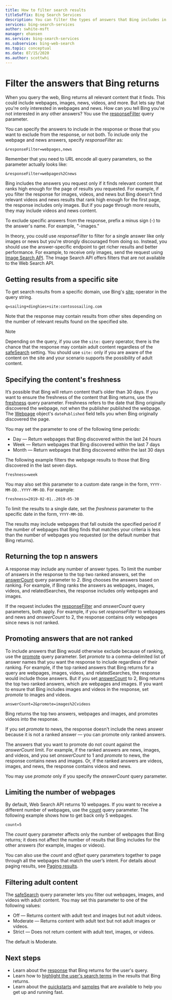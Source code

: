 ```yaml
---
title: How to filter search results
titleSuffix: Bing Search Services
description: You can filter the types of answers that Bing includes in the response (for example images, videos, and news) by using the 'responseFilter' query parameter.
services: bing-search-services
author: swhite-msft
manager: ehansen
ms.service: bing-search-services
ms.subservice: bing-web-search
ms.topic: conceptual
ms.date: 07/15/2020
ms.author: scottwhi
---
```


# Filter the answers that Bing returns

When you query the web, Bing returns all relevant content that it finds. This could include webpages, images, news, videos, and more. But lets say that you're only interested in webpages and news. How can you tell Bing you're not interested in any other answers? You use the [responseFilter](reference/query-parameters.md#responsefilter) query parameter.

You can specify the answers to include in the response or those that you want to exclude from the response, or not both. To include only the webpage and news answers, specify *responseFilter* as:

```
&responseFilter=webpages,news
```

Remember that you need to URL encode all query parameters, so the parameter actually looks like:

```
&responseFilter=webpages%2Cnews
```

Bing includes the answers you request only if it finds relevant content that ranks high enough for the page of results you requested. For example, if you filter the response for images, videos, and news but Bing doesn't find relevant videos and news results that rank high enough for the first page, the response includes only images. But if you page through more results, they may include videos and news content.

To exclude specific answers from the response, prefix a minus sign (-) to the answer's name. For example, "-images." 

In theory, you could use *responseFilter* to filter for a single answer like only images or news but you're strongly discouraged from doing so. Instead, you should use the answer-specific endpoint to get richer results and better performance. For example, to receive only images, send the request using [Image Search API](../bing-image-search/overview). The Image Search API offers filters that are not available to the Web Search API.  


## Getting results from a specific site

To get search results from a specific domain, use Bing's [site:](https://help.bing.microsoft.com/#apex/18/en-US/10001/-1) operator in the query string.  

```
q=sailing+dinghies+site:contososailing.com
```

Note that the response may contain results from other sites depending on the number of relevant results found on the specified site.

> [!NOTE]
> Depending on the query, if you use the `site:` query operator, there is the chance that the response may contain adult content regardless of the [safeSearch](reference/query-parameters.md#safesearch) setting. You should use `site:` only if you are aware of the content on the site and your scenario supports the possibility of adult content.


## Specifying the content's freshness

It’s possible that Bing will return content that’s older than 30 days. If you want to ensure the freshness of the content that Bing returns, use the [freshness](reference/query-parameters.md#freshness) query parameter. Freshness refers to the date that Bing originally discovered the webpage, not when the publisher published the webpage. The [Webpage](reference/response-objects.md#webpage) object's `datePublished` field tells you when Bing originally discovered the page.

You may set the parameter to one of the following time periods:

- Day &mdash; Return webpages that Bing discovered within the last 24 hours
- Week &mdash; Return webpages that Bing discovered within the last 7 days
- Month &mdash; Return webpages that Bing discovered within the last 30 days

The following example filters the webpage results to those that Bing discovered in the last seven days.

```
freshness=week
```

You may also set this parameter to a custom date range in the form, `YYYY-MM-DD..YYYY-MM-DD`. For example:

```
freshness=2019-02-01..2019-05-30
```

To limit the results to a single date, set the *freshness* parameter to the specific date in the form, `YYYY-MM-DD`.

The results may include webpages that fall outside the specified period if the number of webpages that Bing finds that matches your criteria is less than the number of webpages you requested (or the default number that Bing returns).


## Returning the top n answers

A response may include any number of answer types. To limit the number of answers in the response to the top two ranked answers, set the [answerCount](reference/query-parameters.md#answercount) query parameter to 2. Bing chooses the answers based on ranking. For example, if Bing ranks the answers as webpages, images, videos, and relatedSearches, the response includes only webpages and images.

If the request includes the [responseFilter](reference/query-parameters.md#responsefilter) and *answerCount* query parameters, both apply. For example, if you set *responseFilter* to webpages and news and *answerCount* to 2, the response contains only webpages since news is not ranked.


## Promoting answers that are not ranked

To include answers that Bing would otherwise exclude because of ranking, use the [promote](reference/query-parameters.md#promote) query parameter. Set *promote* to a comma-delimited list of answer names that you want the response to include regardless of their ranking. For example, if the top ranked answers that Bing returns for a query are webpages, images, videos, and relatedSearches, the response would include those answers. But if you set [answerCount](reference/query-parameters.md#answercount) to 2, Bing returns the top two ranked answers, which are webpages and images. If you want to ensure that Bing includes images and videos in the response, set *promote* to images and videos.

```  
answerCount=2&promote=images%2Cvideos
```  

Bing returns the top two answers, webpages and images, and promotes videos into the response.

If you set *promote* to news, the response doesn't include the news answer because it is not a ranked answer &mdash; you can promote only ranked answers.

The answers that you want to promote do not count against the *answerCount* limit. For example, if the ranked answers are news, images, and videos, and you set *answerCount* to 1 and *promote* to news, the response contains news and images. Or, if the ranked answers are videos, images, and news, the response contains videos and news.

You may use *promote* only if you specify the *answerCount* query parameter.


## Limiting the number of webpages

By default, Web Search API returns 10 webpages. If you want to receive a different number of webpages, use the [count](reference/query-parameters.md#count) query parameter. The following example shows how to get back only 5 webpages.

```
count=5
```

The *count* query parameter affects only the number of webpages that Bing returns; it does not affect the number of results that Bing includes for the other answers (for example, images or videos).

You can also use the *count* and *offset* query parameters together to page through all the webpages that match the user’s intent. For details about paging results, see [Paging results](page-results.md).


## Filtering adult content

The [safeSearch](reference/query-parameters.md#safesearch) query parameter lets you filter out webpages, images, and videos with adult content. You may set this parameter to one of the following values:

- Off &mdash; Returns content with adult text and images but not adult videos.
- Moderate &mdash; Returns content with adult text but not adult images or videos.
- Strict &mdash; Does not return content with adult text, images, or videos.

The default is Moderate.


## Next steps

- Learn about the [response](search-responses.md) that Bing returns for the user's query.
- Learn how to [highlight the user's search terms](hit-highlighting.md) in the results that Bing returns.
- Learn about the [quickstarts](quickstarts.md) and [samples](samples.md) that are available to help you get up and running fast.
